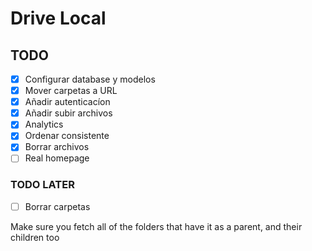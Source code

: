 # Drive Local

## TODO

- [x] Configurar database y modelos
- [x] Mover carpetas a URL
- [x] Añadir autenticacíon
- [x] Añadir subir archivos
- [x] Analytics
- [x] Ordenar consistente
- [x] Borrar archivos
- [ ] Real homepage

### TODO LATER

- [ ] Borrar carpetas

Make sure you fetch all of the folders that have it as a parent, and their children too
